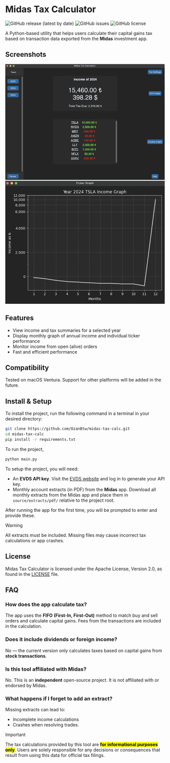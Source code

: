 # Midas Tax Calculator

![GitHub release (latest by date)](https://img.shields.io/github/v/release/OzanBtw/midas-tax-calc)
![GitHub issues](https://img.shields.io/github/issues/OzanBtw/midas-tax-calc)
![GitHub license](https://img.shields.io/github/license/OzanBtw/midas-tax-calc?style=flat)

A Python-based utility that helps users calculate their capital gains tax based on transaction data exported from the **Midas** investment app.

## Screenshots

![Screenshot 1](./source/screenshots/screen_1.png)
![Screenshot 2](./source/screenshots/screen_2.png)


## Features

- View income and tax summaries for a selected year
- Display monthly graph of annual income and individual ticker performance
- Monitor income from open (alive) orders
- Fast and efficient performance

## Compatibility
Tested on macOS Ventura. Support for other platforms will be added in the future.

## Install & Setup
To install the project, run the following command in a terminal in your desired directory:

```bash
git clone https://github.com/OzanBtw/midas-tax-calc.git
cd midas-tax-calc
pip install -r requirements.txt
```

To run the project,
```bash
python main.py
```

To setup the project, you will need:

- An **EVDS API key**. Visit the [EVDS website](https://evds2.tcmb.gov.tr/) and log in to generate your API key.
- Monthly account extracts (in PDF) from the **Midas** app. Download all monthly extracts from the Midas app and place them in `source/extracts/pdf/` relative to the project root. 

After running the app for the first time, you will be prompted to enter and provide these.

> [!WARNING]
> All extracts must be included. Missing files may cause incorrect tax calculations or app crashes.

## License

Midas Tax Calculator is licensed under the Apache License, Version 2.0, as found in the [LICENSE](https://github.com/OzanBtw/midas-tax-calc/blob/main/LICENSE) file.



## FAQ

### How does the app calculate tax?
The app uses the **FIFO (First-In, First-Out)** method to match buy and sell orders and calculate capital gains. Fees from the transactions are included in the calculation.

### Does it include dividends or foreign income?
No — the current version only calculates taxes based on capital gains from **stock transactions**.


### Is this tool affiliated with Midas?
No. This is an **independent** open-source project. It is not affiliated with or endorsed by Midas.


### What happens if I forget to add an extract?
Missing extracts can lead to:
- Incomplete income calculations
- Crashes when resolving trades.

> [!IMPORTANT]
> The tax calculations provided by this tool are <mark>**for informational purposes only**</mark>. Users are solely responsible for any decisions or consequences that result from using this data for official tax filings.
